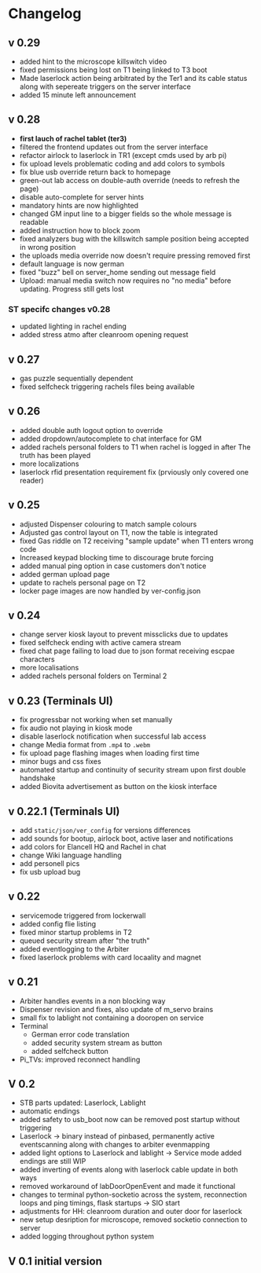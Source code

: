 # Changelog


## v 0.29

  * added hint to the microscope killswitch video
  * fixed permissions being lost on T1 being linked to T3 boot
  * Made laserlock action being arbitrated by the Ter1 and its cable status along with sepereate triggers on the server interface
  * added 15 minute left announcement

## v 0.28

  * **first lauch of rachel tablet (ter3)**
  * filtered the frontend updates out from the server interface
  * refactor airlock to laserlock in TR1 (except cmds used by arb pi)
  * fix upload levels problematic coding and add colors to symbols
  * fix blue usb override return back to homepage
  * green-out lab access on double-auth override (needs to refresh the page)
  * disable auto-complete for server hints
  * mandatory hints are now highlighted
  * changed GM input line to a bigger fields so the whole message is readable
  * added instruction how to block zoom
  * fixed analyzers bug with the killswitch sample position being accepted in wrong position
  * the uploads media override now doesn't require pressing removed first
  * default language is now german
  * fixed "buzz" bell on server_home sending out message field
  * Upload: manual media switch now requires no "no media" before updating. Progress still gets lost
### ST specifc changes v0.28
  * updated lighting in rachel ending
  * added stress atmo after cleanroom opening request

## v 0.27

 * gas puzzle sequentially dependent 
 * fixed selfcheck triggering rachels files being available

## v 0.26

  * added double auth logout option to override
  * added dropdown/autocomplete to chat interface for GM
  * added rachels personal folders to T1 when rachel is logged in after The truth has been played 
  * more localizations
  * laserlock rfid presentation requirement fix (prviously only covered one reader)

## v 0.25

  * adjusted Dispenser colouring to match sample colours
  * Adjusted gas control layout on T1, now the table is integrated
  * fixed Gas riddle on T2 receiving "sample update" when T1 enters wrong code
  * Increased keypad blocking time to discourage brute forcing
  * added manual ping option in case customers don't notice
  * added german upload page
  * update to rachels personal page on T2
  * locker page images are now handled by ver-config.json

## v 0.24

 * change server kiosk layout to prevent missclicks due to updates
 * fixed selfcheck ending with active camera stream
 * fixed chat page failing to load due to json format receiving escpae characters
 * more localisations 
 * added rachels personal folders on Terminal 2

## v 0.23 (Terminals UI)

* fix progressbar not working when set manually
* fix audio not playing in kiosk mode
* disable laserlock notification when successful lab access
* change Media format from `.mp4` to `.webm`
* fix upload page flashing images when loading first time
* minor bugs and css fixes
* automated startup and continuity of security stream upon first double handshake
* added Biovita advertisement as button on the kiosk interface

## v 0.22.1 (Terminals UI)

* add `static/json/ver_config` for versions differences
* add sounds for bootup, airlock boot, active laser and notifications
* add colors for Elancell HQ and Rachel in chat
* change Wiki language handling
* add personell pics
* fix usb upload bug

## v 0.22

* servicemode triggered from lockerwall
* added config flie listing
* fixed minor startup problems in T2
* queued security stream after "the truth"
* added eventlogging to the Arbiter
* fixed laserlock problems with card locaality and magnet

## v 0.21

* Arbiter handles events in a non blocking way
* Dispenser revision and fixes, also update of m_servo brains
* small fix to lablight not containing a dooropen on service
* Terminal
  * German error code translation
  * added security system stream as button
  * added selfcheck button
* Pi_TVs: improved reconnect handling

## V 0.2

* STB parts updated: Laserlock, Lablight
* automatic endings
* added safety to usb_boot now can be removed post startup without triggering
* Laserlock -> binary instead of pinbased, permanently active eventscanning along with changes to arbiter evenmapping
* added light options to Laserlock and lablight -> Service mode added endings are still WIP
* added inverting of events along with laserlock cable update in both ways
* removed workaround of labDoorOpenEvent and made it functional
* changes to terminal python-socketio across the system, reconnection loops and ping timings, flask startups -> SIO start
* adjustments for HH: cleanroom duration and outer door for laserlock
* new setup desription for microscope, removed socketio connection to server
* added logging throughout python system

## V 0.1 initial version
